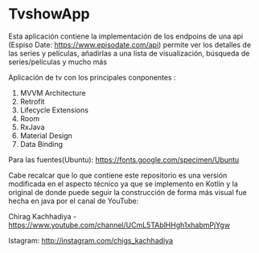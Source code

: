 # TvshowApp
Esta aplicación contiene la implementación de los endpoins de una api (Espiso Date: https://www.episodate.com/api)
permite ver los detalles de las series y películas, añadirlas a una lista de visualización, búsqueda de series/películas y mucho más

Aplicación de tv con los principales conponentes :
1. MVVM Architecture
2. Retrofit
3. Lifecycle Extensions
4. Room
5. RxJava
6. Material Design
7. Data Binding

Para las fuentes(Ubuntu): https://fonts.google.com/specimen/Ubuntu

Cabe recalcar que lo que contiene este repositorio es una versión modificada en el aspecto técnico ya que se implemento en Kotlin y la original de 
donde puede seguir la construcción de forma más visual fue hecha en java por el canal de YouTube: 

Chirag Kachhadiya - https://www.youtube.com/channel/UCmL5TAblHHgh1xhabmPjYgw

Istagram: http://instagram.com/chigs_kachhadiya
